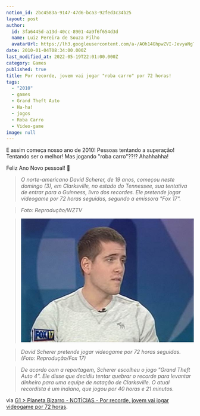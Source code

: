 ```yaml
---
notion_id: 2bc4583a-9147-47d6-bca3-92fed3c34b25
layout: post
author:
  id: 3fa6445d-a13d-40cc-8901-4a9f6f654d3d
  name: Luiz Pereira de Souza Filho
  avatarUrl: https://lh3.googleusercontent.com/a-/AOh14GhpwZVI-JevyaNgTdlrOT6YN20cI6V9Kxtq38Ij8AQ=s100
date: 2010-01-04T08:34:00.000Z
last_modified_at: 2022-05-19T22:01:00.000Z
category: Games
published: true
title: Por recorde, jovem vai jogar "roba carro" por 72 horas!
tags:
  - "2010"
  - games
  - Grand Theft Auto
  - Ha-ha!
  - jogos
  - Roba Carro
  - Video-game
image: null
---
```


E assim começa nosso ano de 2010! Pessoas tentando a superação! Tentando ser o melhor! Mas jogando "roba carro"??!? Ahahhahha!

Feliz Ano Novo pessoal! 🙂

> _O norte-americano David Scherer, de 19 anos, começou neste domingo (3), em Clarksville, no estado do Tennessee, sua tentativa de entrar para o Guinness, livro dos recordes. Ele pretende jogar videogame por 72 horas seguidas, segundo a emissora "Fox 17"._

>

> _Foto: Reprodução/WZTV_

>

> ![David Scherer](/wp-content/uploads/2010/01/033535633-FMM00.jpg)

>

> _David Scherer pretende jogar videogame por 72 horas seguidas. (Foto: Reprodução/Fox 17)_

>

> _De acordo com a reportagem, Scherer escolheu o jogo "Grand Theft Auto 4". Ele disse que decidiu tentar quebrar o recorde para levantar dinheiro para uma equipe de natação de Clarksville. O atual recordista é um indiano, que jogou por 40 horas e 21 minutos._

via [G1 > Planeta Bizarro - NOTÍCIAS - Por recorde, jovem vai jogar videogame por 72 horas](http://g1.globo.com/Noticias/PlanetaBizarro/0,,MUL1432469-6091,00.html).

